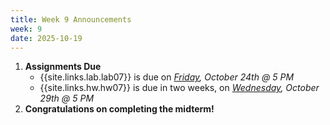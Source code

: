 ```yaml
---
title: Week 9 Announcements
week: 9
date: 2025-10-19
---
```


1. **Assignments Due**
    * {{site.links.lab.lab07}} is due on *<u>Friday</u>, October 24th @ 5 PM*
    * {{site.links.hw.hw07}} is due in two weeks, on *<u>Wednesday</u>, October 29th @ 5 PM*
3. **Congratulations on completing the midterm!**